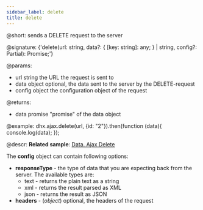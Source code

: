 ```yaml
---
sidebar_label: delete
title: delete
---          
```


@short: sends a DELETE request to the server

@signature: {'delete<T>(url: string, data?: { [key: string]: any; } | string, config?: Partial<IAjaxHelperConfig>): Promise<T>;'}

@params:
- url       string      the URL the request is sent to
- data      object      optional, the data sent to the server by the DELETE-request
- config    object      the configuration object of the request

@returns:

- data      promise     "promise" of the data object

@example:
dhx.ajax.delete(url, {id: "2"}).then(function (data){
    console.log(data);
});

@descr:
**Related sample**: [Data. Ajax Delete](https://snippet.dhtmlx.com/6nlb0bfu)

The **config** object can contain following options:

- **responseType** - the type of data that you are expecting back from the server. The available types are:
    - text - returns the plain text as a string
    - xml - returns the result parsed as XML
    - json - returns the result as JSON
- **headers** - (*object*) optional, the headers of the request
